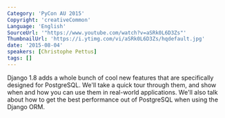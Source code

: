 ```yaml
---
Category: 'PyCon AU 2015'
Copyright: 'creativeCommon'
Language: 'English'
SourceUrl: '"https://www.youtube.com/watch?v=aSRk0L6D3Zs"'
ThumbnailUrl: 'https://i.ytimg.com/vi/aSRk0L6D3Zs/hqdefault.jpg'
date: '2015-08-04'
speakers: [Christophe Pettus]
tags: []
---
```

Django 1.8 adds a whole bunch of cool new features that are specifically designed for PostgreSQL. We'll take a quick tour through them, and show when and how you can use them in real-world applications. We'll also talk about how to get the best performance out of PostgreSQL when using the Django ORM.